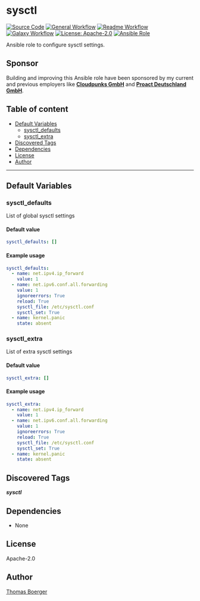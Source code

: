 # sysctl

[![Source Code](https://img.shields.io/badge/github-source%20code-blue?logo=github&amp;logoColor=white)](https://github.com/rolehippie/sysctl)
[![General Workflow](https://github.com/rolehippie/sysctl/actions/workflows/general.yml/badge.svg)](https://github.com/rolehippie/sysctl/actions/workflows/general.yml)
[![Readme Workflow](https://github.com/rolehippie/sysctl/actions/workflows/readme.yml/badge.svg)](https://github.com/rolehippie/sysctl/actions/workflows/readme.yml)
[![Galaxy Workflow](https://github.com/rolehippie/sysctl/actions/workflows/galaxy.yml/badge.svg)](https://github.com/rolehippie/sysctl/actions/workflows/galaxy.yml)
[![License: Apache-2.0](https://img.shields.io/github/license/rolehippie/sysctl)](https://github.com/rolehippie/sysctl/blob/master/LICENSE)
[![Ansible Role](https://img.shields.io/badge/role-rolehippie.sysctl-blue)](https://galaxy.ansible.com/rolehippie/sysctl)

Ansible role to configure sysctl settings.

## Sponsor

Building and improving this Ansible role have been sponsored by my current and previous employers like **[Cloudpunks GmbH](https://cloudpunks.de)** and **[Proact Deutschland GmbH](https://www.proact.eu)**.

## Table of content

- [Default Variables](#default-variables)
  - [sysctl_defaults](#sysctl_defaults)
  - [sysctl_extra](#sysctl_extra)
- [Discovered Tags](#discovered-tags)
- [Dependencies](#dependencies)
- [License](#license)
- [Author](#author)

---

## Default Variables

### sysctl_defaults

List of global sysctl settings

#### Default value

```YAML
sysctl_defaults: []
```

#### Example usage

```YAML
sysctl_defaults:
  - name: net.ipv4.ip_forward
    value: 1
  - name: net.ipv6.conf.all.forwarding
    value: 1
    ignoreerrors: True
    reload: True
    sysctl_file: /etc/sysctl.conf
    sysctl_set: True
  - name: kernel.panic
    state: absent
```

### sysctl_extra

List of extra sysctl settings

#### Default value

```YAML
sysctl_extra: []
```

#### Example usage

```YAML
sysctl_extra:
  - name: net.ipv4.ip_forward
    value: 1
  - name: net.ipv6.conf.all.forwarding
    value: 1
    ignoreerrors: True
    reload: True
    sysctl_file: /etc/sysctl.conf
    sysctl_set: True
  - name: kernel.panic
    state: absent
```

## Discovered Tags

**_sysctl_**


## Dependencies

- None

## License

Apache-2.0

## Author

[Thomas Boerger](https://github.com/tboerger)
